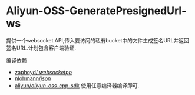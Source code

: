 # Aliyun-OSS-GeneratePresignedUrl-ws

提供一个websocket API,传入要访问的私有bucket中的文件生成签名URL并返回签名URL.计划包含客户端验证.

编译依赖
- [zaphoyd/ _websocketpp_](https://github.com/zaphoyd/websocketpp)
- [nlohmann/_json_](https://github.com/nlohmann/json)
- [aliyun/_aliyun_-_oss_-cpp-sdk](https://github.com/aliyun/aliyun-oss-cpp-sdk)
使用任意编译器编译即可.